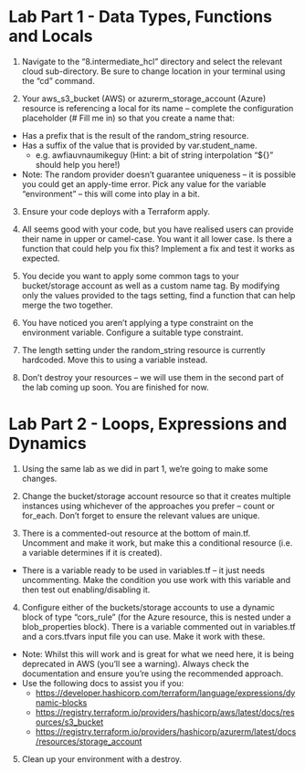 # Lab Part 1 - Data Types, Functions and Locals

1. Navigate to the “8.intermediate_hcl” directory and select the relevant cloud sub-directory. Be sure to change location in your terminal using the “cd” command.

2. Your aws_s3_bucket (AWS) or azurerm_storage_account (Azure) resource is referencing a local for its name – complete the configuration placeholder (# Fill me in) so that you create a name that:
  * Has a prefix that is the result of the random_string resource.
  * Has a suffix of the value that is provided by var.student_name.
    * e.g. awfiauvnaumikeguy (Hint: a bit of string interpolation “${}” should help you here!)
  * Note: The random provider doesn’t guarantee uniqueness – it is possible you could get an apply-time error. Pick any value for the variable “environment” – this will come into play in a bit. 

3. Ensure your code deploys with a Terraform apply.

4. All seems good with your code, but you have realised users can provide their name in upper or camel-case. You want it all lower case. Is there a function that could help you fix this? Implement a fix and test it works as expected.

5. You decide you want to apply some common tags to your bucket/storage account as well as a custom name tag. By modifying only the values provided to the tags setting, find a function that can help merge the two together.

6. You have noticed you aren’t applying a type constraint on the environment variable. Configure a suitable type constraint.

7. The length setting under the random_string resource is currently hardcoded. Move this to using a variable instead.

8. Don’t destroy your resources – we will use them in the second part of the lab coming up soon. You are finished for now.



# Lab Part 2 - Loops, Expressions and Dynamics

1. Using the same lab as we did in part 1, we’re going to make some changes.

2. Change the bucket/storage account resource so that it creates multiple instances using whichever of the approaches you prefer – count or for_each. Don’t forget to ensure the relevant values are unique. 

3. There is a commented-out resource at the bottom of main.tf. Uncomment and make it work, but make this a conditional resource (i.e. a variable determines if it is created). 
  * There is a variable ready to be used in variables.tf – it just needs uncommenting. Make the condition you use work with this variable and then test out enabling/disabling it.

4. Configure either of the buckets/storage accounts to use a dynamic block of type “cors_rule” (for the Azure resource, this is nested under a blob_properties block). There is a variable commented out in variables.tf and a cors.tfvars input file you can use. Make it work with these.
  * Note: Whilst this will work and is great for what we need here, it is being deprecated in AWS (you’ll see a warning). Always check the documentation and ensure you’re using the recommended approach.
  * Use the following docs to assist you if you:
    * https://developer.hashicorp.com/terraform/language/expressions/dynamic-blocks
    * https://registry.terraform.io/providers/hashicorp/aws/latest/docs/resources/s3_bucket
    * https://registry.terraform.io/providers/hashicorp/azurerm/latest/docs/resources/storage_account 

5. Clean up your environment with a destroy.

